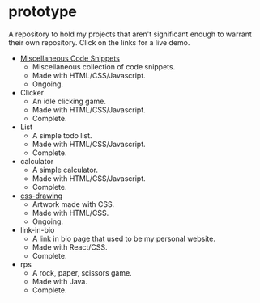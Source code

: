 # prototype
A repository to hold my projects that aren't significant enough to warrant their own repository. Click on the links for a live demo.

* [Miscellaneous Code Snippets](https://codepen.io/collection/pgzkWW)
  * Miscellaneous collection of code snippets.
  * Made with HTML/CSS/Javascript.
  * Ongoing.
* Clicker
  * An idle clicking game. 
  * Made with HTML/CSS/Javascript.
  * Complete.
* List
  * A simple todo list. 
  * Made with HTML/CSS/Javascript.
  * Complete.
* calculator
  * A simple calculator.
  * Made with HTML/CSS/Javascript.
  * Complete.
* [css-drawing](https://codepen.io/collection/BNmkxe)
  * Artwork made with CSS.
  * Made with HTML/CSS.
  * Ongoing.
* link-in-bio
  * A link in bio page that used to be my personal website.
  * Made with React/CSS.
  * Complete.
* rps
  * A rock, paper, scissors game. 
  * Made with Java.
  * Complete.
